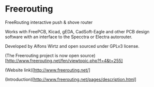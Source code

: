 Freerouting
===========

FreeRouting interactive push &amp; shove router

Works with FreePCB, Kicad, gEDA, CadSoft-Eagle and other PCB design software with an 
interface to the Specctra or Electra autorouter.

Developed by Alfons Wirtz and open sourced under GPLv3 license.

(The Freerouting project is now open source)[http://www.freerouting.net/fen/viewtopic.php?f=4&t=255]

(Website link)[http://www.freerouting.net/]

(Introduction)[http://www.freerouting.net/pages/description.html]


